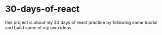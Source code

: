 # 30-days-of-react
this project is about my 30 days of react practice by following some tuorial and build some of my own ideas
